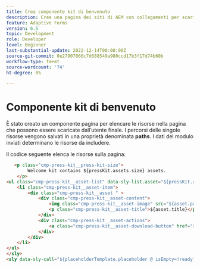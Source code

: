 ```yaml
---
title: Crea componente kit di benvenuto
description: Crea una pagina dei siti di AEM con collegamenti per scaricare le risorse in base ai dati del modulo inviati.
feature: Adaptive Forms
version: 6.5
topic: Development
role: Developer
level: Beginner
last-substantial-update: 2022-12-14T00:00:00Z
source-git-commit: 0e27907066c7d688549a980ccd17b3f17d74b60b
workflow-type: tm+mt
source-wordcount: '74'
ht-degree: 0%

---
```


# Componente kit di benvenuto

È stato creato un componente pagina per elencare le risorse nella pagina che possono essere scaricate dall’utente finale. I percorsi delle singole risorse vengono salvati in una proprietà denominata **paths**. I dati del modulo inviati determinano le risorse da includere.

Il codice seguente elenca le risorse sulla pagina:

```html
   <p class="cmp-press-kit__press-kit-size">
        Welcome kit contains ${pressKit.assets.size} assets.
    </p>
<ul class="cmp-press-kit__asset-list" data-sly-list.asset="${pressKit.assets}">
    <li class="cmp-press-kit__asset-item">
        <div class="cmp-press-kit__asset " >
            <div class="cmp-press-kit__asset-content">
                <img class="cmp-press-kit__asset-image" src="${asset.path}/jcr:content/renditions/cq5dam.thumbnail.319.319.png" alt="${asset.name}"/>
                <p class="cmp-press-kit__asset-title">${asset.title}</p>
            </div>
            <div class="cmp-press-kit__asset-actions">
                <a class="cmp-press-kit__asset-download-button" href="${asset.path}">Download</a>
            </div>
        </div>
    </li>
</ul>
</sly>
<sly data-sly-call="${placeholderTemplate.placeholder @ isEmpty=!ready}"></sly>
```



